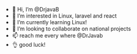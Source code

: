 - 👋 Hi, I’m @DrjavaB
- 👀 I’m interested in Linux, laravel and react
- 🌱 I’m currently learning Linux!
- 💞️ I’m looking to collaborate on national projects
- 📫 reach me every where @DrJavab
- 👌  good luck!


